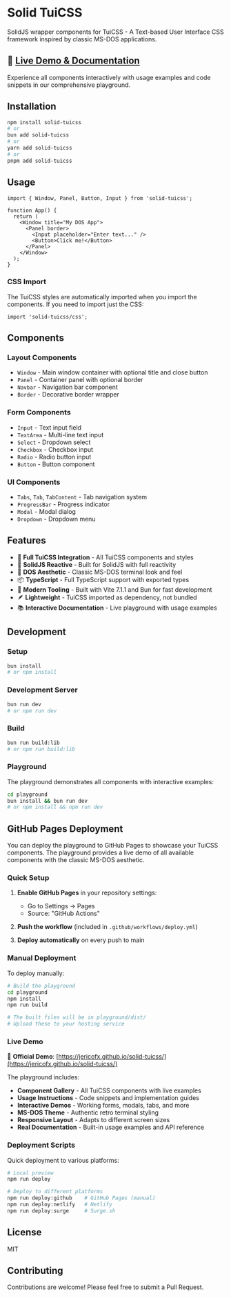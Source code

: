 # Solid TuiCSS

SolidJS wrapper components for TuiCSS - A Text-based User Interface CSS framework inspired by classic MS-DOS applications.

## 🚀 [Live Demo & Documentation](https://jericofx.github.io/solid-tuicss/)

Experience all components interactively with usage examples and code snippets in our comprehensive playground.

## Installation

```bash
npm install solid-tuicss
# or
bun add solid-tuicss
# or
yarn add solid-tuicss
# or  
pnpm add solid-tuicss
```

## Usage

```tsx
import { Window, Panel, Button, Input } from 'solid-tuicss';

function App() {
  return (
    <Window title="My DOS App">
      <Panel border>
        <Input placeholder="Enter text..." />
        <Button>Click me!</Button>
      </Panel>
    </Window>
  );
}
```

### CSS Import

The TuiCSS styles are automatically imported when you import the components. If you need to import just the CSS:

```tsx
import 'solid-tuicss/css';
```

## Components

### Layout Components
- `Window` - Main window container with optional title and close button
- `Panel` - Container panel with optional border
- `Navbar` - Navigation bar component
- `Border` - Decorative border wrapper

### Form Components
- `Input` - Text input field
- `TextArea` - Multi-line text input
- `Select` - Dropdown select
- `Checkbox` - Checkbox input
- `Radio` - Radio button input
- `Button` - Button component

### UI Components
- `Tabs`, `Tab`, `TabContent` - Tab navigation system
- `ProgressBar` - Progress indicator
- `Modal` - Modal dialog
- `Dropdown` - Dropdown menu

## Features

- 🎯 **Full TuiCSS Integration** - All TuiCSS components and styles
- 🚀 **SolidJS Reactive** - Built for SolidJS with full reactivity  
- 🎨 **DOS Aesthetic** - Classic MS-DOS terminal look and feel
- 📦 **TypeScript** - Full TypeScript support with exported types
- 🔧 **Modern Tooling** - Built with Vite 7.1.1 and Bun for fast development
- 🪶 **Lightweight** - TuiCSS imported as dependency, not bundled
- 📚 **Interactive Documentation** - Live playground with usage examples

## Development

### Setup

```bash
bun install
# or npm install
```

### Development Server

```bash
bun run dev
# or npm run dev
```

### Build

```bash
bun run build:lib
# or npm run build:lib
```

### Playground

The playground demonstrates all components with interactive examples:

```bash
cd playground
bun install && bun run dev
# or npm install && npm run dev
```

## GitHub Pages Deployment

You can deploy the playground to GitHub Pages to showcase your TuiCSS components. The playground provides a live demo of all available components with the classic MS-DOS aesthetic.

### Quick Setup

1. **Enable GitHub Pages** in your repository settings:
   - Go to Settings → Pages
   - Source: "GitHub Actions"

2. **Push the workflow** (included in `.github/workflows/deploy.yml`)

3. **Deploy automatically** on every push to main

### Manual Deployment

To deploy manually:

```bash
# Build the playground
cd playground
npm install
npm run build

# The built files will be in playground/dist/
# Upload these to your hosting service
```

### Live Demo

🌟 **Official Demo**: [https://jericofx.github.io/solid-tuicss/](https://jericofx.github.io/solid-tuicss/)

The playground includes:
- **Component Gallery** - All TuiCSS components with live examples
- **Usage Instructions** - Code snippets and implementation guides
- **Interactive Demos** - Working forms, modals, tabs, and more  
- **MS-DOS Theme** - Authentic retro terminal styling
- **Responsive Layout** - Adapts to different screen sizes
- **Real Documentation** - Built-in usage examples and API reference

### Deployment Scripts

Quick deployment to various platforms:

```bash
# Local preview
npm run deploy

# Deploy to different platforms
npm run deploy:github    # GitHub Pages (manual)
npm run deploy:netlify   # Netlify
npm run deploy:surge     # Surge.sh
```

## License

MIT

## Contributing

Contributions are welcome! Please feel free to submit a Pull Request.